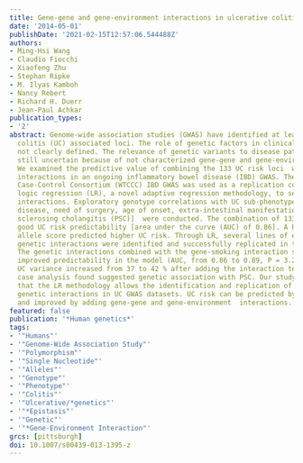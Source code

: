 ```yaml
---
title: Gene-gene and gene-environment interactions in ulcerative colitis.
date: '2014-05-01'
publishDate: '2021-02-15T12:57:06.544488Z'
authors:
- Ming-Hsi Wang
- Claudio Fiocchi
- Xiaofeng Zhu
- Stephan Ripke
- M. Ilyas Kamboh
- Nancy Rebert
- Richard H. Duerr
- Jean-Paul Achkar
publication_types:
- '2'
abstract: Genome-wide association studies (GWAS) have identified at least 133 ulcerative
  colitis (UC) associated loci. The role of genetic factors in clinical practice is
  not clearly defined. The relevance of genetic variants to disease pathogenesis is
  still uncertain because of not characterized gene-gene and gene-environment interactions.
  We examined the predictive value of combining the 133 UC risk loci  with genetic
  interactions in an ongoing inflammatory bowel disease (IBD) GWAS. The Wellcome Trust
  Case-Control Consortium (WTCCC) IBD GWAS was used as a replication cohort. We applied
  logic regression (LR), a novel adaptive regression methodology, to search for high-order
  interactions. Exploratory genotype correlations with UC sub-phenotypes [extent of
  disease, need of surgery, age of onset, extra-intestinal manifestations and primary
  sclerosing cholangitis (PSC)]  were conducted. The combination of 133 UC loci yielded
  good UC risk predictability [area under the curve (AUC) of 0.86]. A higher cumulative
  allele score predicted higher UC risk. Through LR, several lines of evidence for
  genetic interactions were identified and successfully replicated in the WTCCC cohort.
  The genetic interactions combined with the gene-smoking interaction significantly
  improved predictability in the model (AUC, from 0.86 to 0.89, P = 3.26E-05). Explained
  UC variance increased from 37 to 42 % after adding the interaction terms. A within
  case analysis found suggested genetic association with PSC. Our study demonstrates
  that the LR methodology allows the identification and replication of high-order
  genetic interactions in UC GWAS datasets. UC risk can be predicted by a 133 loci
  and improved by adding gene-gene and gene-environment  interactions.
featured: false
publication: '*Human genetics*'
tags:
- '"Humans"'
- '"Genome-Wide Association Study"'
- '"Polymorphism"'
- '"Single Nucleotide"'
- '"Alleles"'
- '"Genotype"'
- '"Phenotype"'
- '"Colitis"'
- '"Ulcerative/*genetics"'
- '"*Epistasis"'
- '"Genetic"'
- '"*Gene-Environment Interaction"'
grcs: [pittsburgh]
doi: 10.1007/s00439-013-1395-z
---
```


